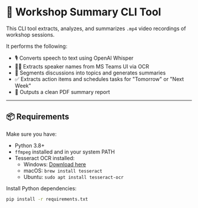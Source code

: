 # 📝 Workshop Summary CLI Tool

This CLI tool extracts, analyzes, and summarizes `.mp4` video recordings of workshop sessions.

It performs the following:
- 🎙️ Converts speech to text using OpenAI Whisper
- 🧑‍💼 Extracts speaker names from MS Teams UI via OCR
- 🧠 Segments discussions into topics and generates summaries
- ✅ Extracts action items and schedules tasks for "Tomorrow" or "Next Week"
- 📄 Outputs a clean PDF summary report

---

## 📦 Requirements

Make sure you have:
- Python 3.8+
- `ffmpeg` installed and in your system PATH
- Tesseract OCR installed:
  - Windows: [Download here](https://github.com/UB-Mannheim/tesseract/wiki)
  - macOS: `brew install tesseract`
  - Ubuntu: `sudo apt install tesseract-ocr`

Install Python dependencies:

```bash
pip install -r requirements.txt
